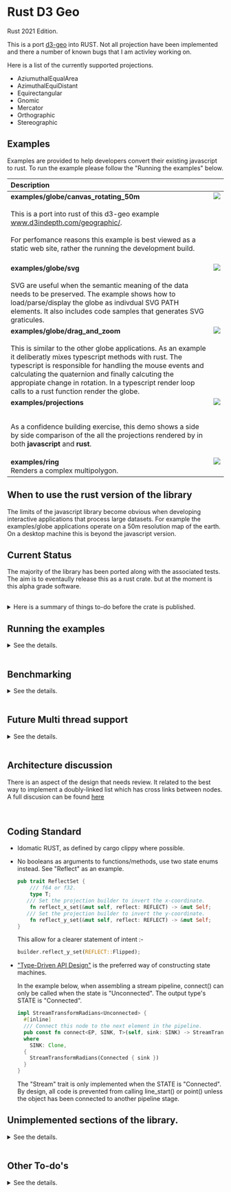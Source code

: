 # Rust D3 Geo
Rust 2021 Edition.

This is a port  [d3-geo](https://github.com/d3/d3-geo) into RUST.
Not all projection have been implemented and there a number of known bugs that I am activley working on.

Here is a list of the currently supported projections.
* AziumuthalEqualArea
* AzimuthalEquiDistant
* Equirectangular
* Gnomic
* Mercator
* Orthographic
* Stereographic

## Examples
Examples are provided to help developers convert their existing javascript to rust.
To run the example please follow the "Running the examples" below.

<table>
<thead>
<tr>
<th align="left">Description</th>
<th align="right"></th>
</tr>
</thead>
<tbody align="left" style="vertical-align:top;">

<tr>
<td><strong>examples/globe/canvas_rotating_50m</strong> <br/><br/>  This is a port into rust of this d3-geo example <a href="https://www.d3indepth.com/geographic/">www.d3indepth.com/geographic/</a>.  <br/><br/> For perfomance reasons this example is best viewed as a static web site, rather the running the development build.
<br/>
<br/>
</td>
<td><image src="images/rotating.png"></td>
</tr>
<tr>
<td><strong>examples/globe/svg</strong> <br/><br/> SVG are useful  when the semantic meaning of the data needs to be preserved. The example shows how to load/parse/display the globe as indivdual SVG PATH elements. It also includes code samples that generates SVG graticules. </td>
<td><image src="images/globe.svg"> </td>
</tr>
<td><strong>examples/globe/drag_and_zoom</strong> <br/><br/>
  This is similar to the other globe applications. As an example it deliberatly mixes typescript methods with rust.
  The typescript is responsible for handling the mouse events and calculating the quaternion and finally calcuting the appropiate change in rotation. In a typescript render loop calls to a rust function render the globe.
</td>

<td><image src="images/drag_and_zoom.png"> </td>
</tr>
<tr>
<td><strong>examples/projections</strong> <br/><br/>

As a confidence building exercise, this demo
shows a side by side comparison of the all the projections rendered by in both  <strong>javascript</strong> and <strong>rust</strong>. </td>
<td><image src="images/projection.png"> </td>
</tr>
<tr>
<td> <strong>examples/ring</strong><br/>Renders a complex multipolygon. </td>
<td><image src="images/ring.png"></td>
</tr>
</tbody>
<table>


## When to use the rust version of the library

The limits of the javascript library become obvious when developing interactive applications that process large datasets.
For example the examples/globe applications operate on a 50m resolution map of the earth. On a desktop machine this is beyond the javascript version.

## Current Status

The majority of the library has been ported along with the associated tests. The aim is to eventaully release this as a rust crate.
but at the moment is this alpha grade software.

<br/>
<details>
<summary> Here is a summary of things to-do before the crate is published.</summary>

* The recenter state-based API refacor is almost complete.
  Once fit_size_resampling() is reinstated the code-coverage metric will jump 10% back to the previous value of approx 82%

* The API is not stabalised. If perfomance issues arise then the API will change. Additionaly I plan a final review to remove anything uneeded before making changes become complicated.

* The clipping algorithm in clip/rejoin/mod.rs needs to be refactored.
see  [The intersection Problem.](#the-intersection-problem--request-for-comments)
Test coverage in that area is high so the algortihms is working but the data structures make extensive use of vectors ( heap objects ) containng references to other heap objects ```Vec<Options<Rc<RefCell<_Intersection_>>>> ```   which is not performant.

</details>

## Running the examples

<details>
<summary>See the details.</summary>

<br/>
Requirements:

 * node and npm [installation guide](https://docs.npmjs.com/downloading-and-installing-node-js-and-npm)

 * wasm-pack [installation guide](https://rustwasm.github.io/wasm-pack/installer/)

<br/>

To view the application either create a devleopment build, or construct a static-web site as follows

 ### Start And Run A Development Build
 ```console
 cd rust_d3_geo/examples/ring/
 cargo build
 npm install
 npm start
 ```

The last command "npm run start"  will automatically open your default browser at http:://localhost::8080

### Building A Static Site

Much better performance can be acheived by bulding a static web site and viewing that direclty.

```console
  cd rust_d3_geo/examples/ring
  cargo build
  npm run  build
```

This creates a static HTML site in the dist/ directory.

To view the site you cannot just point you browser at a location of the form file:://home/user/alice/dist/index.html

By security reasons, browsers prevent HTML pages with WASM files from being viewed this way. You must host the site first.

A way forward here is to use a npm package called serve

```console
  sudo npm install --global serve
  serve dist
```

If everything works you will be given a locaation to view

For example http:://localhost::3000

</details>
<br>

## Benchmarking

<details>
<summary>See the details.</summary>
In this project, we have two benchmarks, based on the ring and graticule examples ( see above. )

Also [rust_d3_geo_voronoi](https://github.com/martinfrances107/rust_d3_geo_voronoi)
 uses this library, and that project contains a benchmark which contains an exact port of a benchmark in [d3-geo-voronoi ](https://github.com/Fil/d3-geo-voronoi).
 Based on that benchmark rust is 31% faster, or permits a 37% increase in throughput.
</details>

<br>

## Future Multi thread support
<details>
<summary>See the details.</summary>
On my todo list.

* [rayon](https://docs.rs/rayon/latest/rayon/index.html) is rust's crate for multithread support.
I have made extensive use of iterators when porting the code and rayon support the easy conversion of single threaded iterators to multithread iterators.

* The Hashmaps - appear slow.
  Maybe I can get performace improvements by replacing them with B-tree collections?
</details>

<br>

## Architecture discussion

There is an aspect of the design that needs review. It related to the best way to implement a doubly-linked list which has cross links between nodes. A full discusion can be found [here](/intersection_problem.md)

<br>

## Coding Standard
 * Idomatic RUST, as defined by cargo clippy where possible.
 * No booleans as arguments to functions/methods, use two state enums instead.
   See "Reflect" as an example.
   ```rust
   pub trait ReflectSet {
       /// f64 or f32.
       type T;
      /// Set the projection builder to invert the x-coordinate.
       fn reflect_x_set(&mut self, reflect: REFLECT) -> &mut Self;
      /// Set the projection builder to invert the y-coordinate.
       fn reflect_y_set(&mut self, reflect: REFLECT) -> &mut Self;
   }
   ```

   This allow for a clearer statement of intent :-
   ```rust
   builder.reflect_y_set(REFLECT::Flipped);
   ```
 * ["Type-Driven API Design"](https://www.youtube.com/watch?v=bnnacleqg6k) is the
     preferred way of constructing state machines.

     In the example below, when assembling a stream pipeline, connect() can only be called
     when the state is "Unconnected". The output type's STATE is "Connected<SINK>".

    ```rust
    impl StreamTransformRadians<Unconnected> {
      #[inline]
      /// Connect this node to the next element in the pipeline.
      pub const fn connect<EP, SINK, T>(self, sink: SINK) -> StreamTransformRadians<Connected<SINK>>
      where
        SINK: Clone,
      {
        StreamTransformRadians(Connected { sink })
      }
    }
     ```
     The "Stream" trait is only implemented when the STATE is "Connected<SINK>".
     By design, all code is prevented from calling line_start() or point() unless the object
     has been connected to another pipeline stage.

## Unimplemented sections of the library.

<details>
<summary>See the details.</summary>
Support for a custom projection is not yet supported.
For an example of this see the test labelled "projection.fitExtent(…) custom projection"

I am trying to get a program of mine to run faster, but I want this to eventually be a true library port. So feel free to add suggestions to my todo list.



A complete list of all ported projections can be found in invert-test.rs. Out of the 15 distinct projections listed only 7 have been ported so far.
</details>

<br>

## Other To-do's

<details>
<summary>See the details.</summary>

## Document API changes such as
  * src/projection/clip_angle_reset()
  * src/projection/clip_extent_clear()

Finally

[todo.md](/todo.md) contains a more detailed list
</details>

